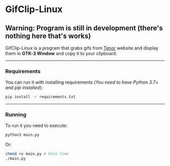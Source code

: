 # GifClip-Linux
## Warning: Program is still in development (there's nothing here that's works)
GifClip-Linux is a program that grabs gifs from [Tenor](https://tenor.com) website and display them in **GTK-3 Window** and copy it to your clipboard.

---

### Requirements
You can run it with installing requirements (_You need to have Python 3.7+ and pip installed_):
```bash
pip install -r requirements.txt
```

---

### Running
To run it you need to execute:
```bash
python3 main.py 
```
Or:
```bash
chmod +x main.py # Once time
./main.py
```